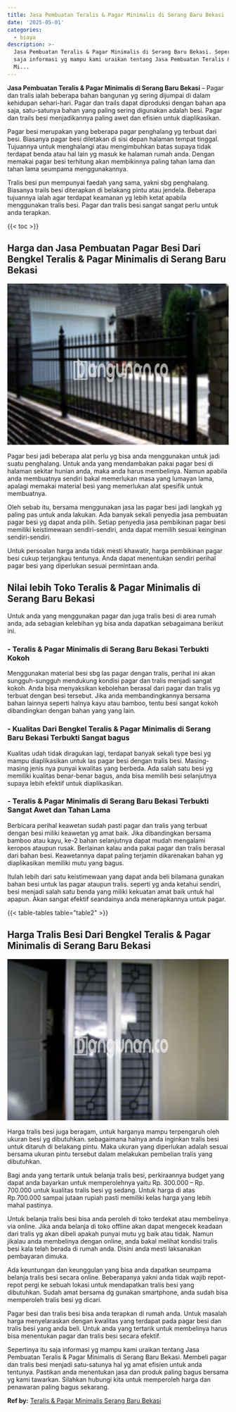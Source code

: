 ```yaml
---
title: Jasa Pembuatan Teralis & Pagar Minimalis di Serang Baru Bekasi
date: '2025-05-01'
categories:
  - biaya
description: >-
  Jasa Pembuatan Teralis & Pagar Minimalis di Serang Baru Bekasi. Sepertinya itu
  saja informasi yg mampu kami uraikan tentang Jasa Pembuatan Teralis & Pagar
  Mi...
---
```


**Jasa Pembuatan Teralis & Pagar Minimalis di Serang Baru Bekasi** – Pagar dan tralis ialah beberapa bahan bangunan yg sering dijumpai di dalam kehidupan sehari-hari. Pagar dan trails dapat diproduksi dengan bahan apa saja, satu-satunya bahan yang paling sering digunakan adalah besi. Pagar dan trails besi menjadikannya paling awet dan efisien untuk diaplikasikan.

Pagar besi merupakan yang beberapa pagar penghalang yg terbuat dari besi. Biasanya pagar besi diletakan di sisi depan halaman tempat tinggal. Tujuannya untuk menghalangi atau mengimbuhkan batas supaya tidak terdapat benda atau hal lain yg masuk ke halaman rumah anda. Dengan memakai pagar besi terhitung akan membikinnya paling tahan lama dan tahan lama seumpama menggunakannya.

Tralis besi pun mempunyai faedah yang sama, yakni sbg penghalang. Biasanya trails besi diterapkan di belakang pintu atau jendela. Beberapa tujuannya ialah agar terdapat keamanan yg lebih ketat apabila menggunakan tralis besi. Pagar dan tralis besi sangat sangat perlu untuk anda terapkan.

{{< toc >}}

## Harga dan Jasa Pembuatan Pagar Besi Dari Bengkel Teralis & Pagar Minimalis di Serang Baru Bekasi

![Jasa Pembuatan Teralis & Pagar Minimalis di Serang Baru Bekasi](/images/pagar-minimalis-murah-39.png)

Pagar besi jadi beberapa alat perlu yg bisa anda menggunakan untuk jadi suatu penghalang. Untuk anda yang mendambakan pakai pagar besi di halaman sekitar hunian anda, maka anda harus membelinya. Namun apabila anda membuatnya sendiri bakal memerlukan masa yang lumayan lama, apalagi memakai material besi yang memerlukan alat spesifik untuk membuatnya.

Oleh sebab itu, bersama menggunakan jasa las pagar besi jadi langkah yg paling pas untuk anda lakukan. Ada banyak sekali penyedia jasa pembuatan pagar besi yg dapat anda pilih. Setiap penyedia jasa pembikinan pagar besi memiliki keistimewaan sendiri-sendiri, anda dapat memilih sesuai keinginan sendiri-sendiri.

Untuk persoalan harga anda tidak mesti khawatir, harga pembikinan pagar besi cukup terjangkau tentunya. Anda dapat menentukan sendiri perihal pagar besi yang diperlukan sesuai permintaan anda.

## Nilai lebih Toko Teralis & Pagar Minimalis di Serang Baru Bekasi

Untuk anda yang menggunakan pagar dan juga tralis besi di area rumah anda, ada sebagian kelebihan yg bisa anda dapatkan sebagaimana berikut ini.

### \- Teralis & Pagar Minimalis di Serang Baru Bekasi Terbukti Kokoh

Menggunakan material besi sbg las pagar dengan tralis, perihal ini akan sungguh-sungguh mendukung kondisi pagar dan tralis menjadi sangat kokoh. Anda bisa menyaksikan kebolehan berasal dari pagar dan tralis yg terbuat dengan besi tersebut. Jika anda membandingkannya bersama bahan lainnya seperti halnya kayu atau bamboo, tentu besi sangat kokoh dibandingkan dengan bahan yang yang lain.

### \- Kualitas Dari Bengkel Teralis & Pagar Minimalis di Serang Baru Bekasi Terbukti Sangat bagus

Kualitas udah tidak diragukan lagi, terdapat banyak sekali type besi yg mampu diaplikasikan untuk las pagar besi dengan tralis besi. Masing-masing jenis nya punyai kwalitas yang berbeda. Ada salah satu besi yg memiliki kualitas benar-benar bagus, anda bisa memilih besi selanjutnya supaya lebih efektif untuk diaplikasikan.

### \- Teralis & Pagar Minimalis di Serang Baru Bekasi Terbukti Sangat Awet dan Tahan Lama

Berbicara perihal keawetan sudah pasti pagar dan tralis yang terbuat dengan besi miliki keawetan yg amat baik. Jika dibandingkan bersama bamboo atau kayu, ke-2 bahan selanjutnya dapat mudah mengalami keropos ataupun rusak. Berlainan kalau anda pakai pagar dan tralis berasal dari bahan besi. Keawetannya dapat paling terjamin dikarenakan bahan yg diaplikasikan memiliki mutu yang bagus.

Itulah lebih dari satu keistimewaan yang dapat anda beli bilamana gunakan bahan besi untuk las pagar ataupun tralis. seperti yg anda ketahui sendiri, besi menjadi salah satu benda yang miliki kekuatan amat baik untuk hal apapun. Akan sangat efektif seandainya anda menerapkannya untuk pagar.

{{< table-tables table="table2" >}}

## Harga Tralis Besi Dari Bengkel Teralis & Pagar Minimalis di Serang Baru Bekasi

![Jasa Pembuatan Teralis & Pagar Minimalis di Serang Baru Bekasi](/images/teralis-minimalis-murah-03.png)

Harga tralis besi juga beragam, untuk harganya mampu terpengaruh oleh ukuran besi yg dibutuhkan. sebagaimana halnya anda inginkan tralis besi untuk ditaruh di belakang pintu. Maka ukuran yang diperlukan adalah sesuai bersama ukuran pintu tersebut dalam melakukan pembelian tralis yang dibutuhkan.

Bagi anda yang tertarik untuk belanja tralis besi, perkiraannya budget yang dapat anda bayarkan untuk memperolehnya yaitu Rp. 300.000 – Rp. 700.000 untuk kualitas tralis besi yg sedang. Untuk harga di atas Rp.700.000 sampai jutaan rupiah pasti memiliki kelas harga yang lebih mahal pastinya.

Untuk belanja tralis besi bisa anda peroleh di toko terdekat atau membelinya via online. Jika anda belanja di toko offline akan dapat mengecek keadaan dari tralis yg akan dibeli apakah punyai mutu yg baik atau tidak. Namun jikalau anda membelinya dengan online, anda bakal melihat kondisi tralis besi kala telah berada di rumah anda. Disini anda mesti laksanakan pembayaran dimuka.

Ada keuntungan dan keunggulan yang bisa anda dapatkan seumpama belanja tralis besi secara online. Beberapanya yakni anda tidak wajib repot-repot pergi ke sebuah lokasi untuk mendapatkan tralis besi yang dibutuhkan. Sudah amat bersama dg gunakan smartphone, anda sudah bisa memperoleh tralis besi yg dicari.

Pagar besi dan tralis besi bisa anda terapkan di rumah anda. Untuk masalah harga menyelaraskan dengan kwalitas yang terdapat pada pagar besi dan tralis besi yang anda beli. Untuk anda yang tertarik untuk membelinya harus bisa menentukan pagar dan tralis besi secara efektif.

Sepertinya itu saja informasi yg mampu kami uraikan tentang Jasa Pembuatan Teralis & Pagar Minimalis di Serang Baru Bekasi. Membeli pagar dan tralis besi menjadi satu-satunya hal yg amat efisien untuk anda tentunya. Pastikan anda menentukan jasa dan produk paling bagus bersama yg kami tawarkan. Silahkan hubungi kita untuk memperoleh harga dan penawaran paling bagus sekarang.

**Ref by:** [Teralis & Pagar Minimalis Serang Baru Bekasi](https://id.wikipedia.org/wiki/Teralis)
